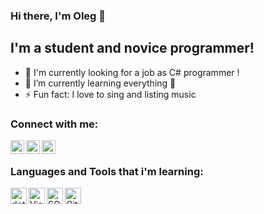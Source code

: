 ### Hi there, I'm Oleg  👋

## I'm a student and novice programmer!
- 👯 I'm currently looking for a job as C# programmer !
- 🌱 I’m currently learning everything 🤣
- ⚡ Fun fact: I love to sing and listing music

### Connect with me:

[<img align="left" width="22px" src="https://cdn.jsdelivr.net/npm/simple-icons@3.4.0/icons/vk.svg" />][website]
[<img align="left" width="22px" src="https://cdn.jsdelivr.net/npm/simple-icons@3.4.0/icons/telegram.svg" />][telegram]
[<img align="left" width="22px" src="https://cdn.jsdelivr.net/npm/simple-icons@3.4.0/icons/gmail.svg" />][gmail]

<br />

### Languages ​​and Tools that i'm learning:

<img align="left" alt="dotnet" width="26px" src="https://cdn.jsdelivr.net/npm/simple-icons@3.4.0/icons/dot-net.svg" />
<img align="left" alt="Visual Studio" width="26px" src="https://cdn.jsdelivr.net/npm/simple-icons@3.4.0/icons/visualstudio.svg" />
<img align="left" alt="SQL" width="26px" src="https://cdn.jsdelivr.net/npm/simple-icons@3.4.0/icons/microsoftsqlserver.svg" />
<img align="left" alt="GitHub" width="26px" src="https://cdn.jsdelivr.net/npm/simple-icons@3.4.0/icons/github.svg" />
<br />

[website]: https://vk.com/pieliesdie
[telegram]: https://t.me/Pieliesdie
[gmail]: mailto:haketx@gmail.com
